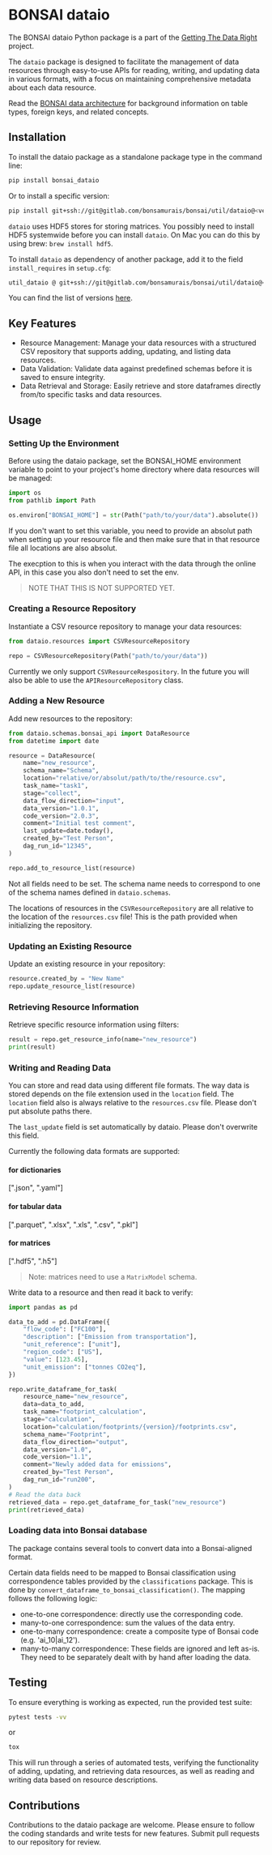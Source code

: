 # BONSAI dataio

The BONSAI dataio Python package is a part of the [Getting The Data Right](https://bonsamurais.gitlab.io/bonsai/documentation) project.


The `dataio` package is designed to facilitate the management of data resources through easy-to-use APIs for reading, writing, and updating data in various formats, with a focus on maintaining comprehensive metadata about each data resource.

Read the [BONSAI data architecture](https://bonsamurais.gitlab.io/bonsai/documentation/architecture/data) for background information on table types, foreign keys, and related concepts.

## Installation

To install the dataio package as a standalone package type in the command line:
```bash
pip install bonsai_dataio
```

Or to install a specific version:

```bash
pip install git+ssh://git@gitlab.com/bonsamurais/bonsai/util/dataio@<version>
```

`dataio` uses HDF5 stores for storing matrices. You possibly need to install HDF5 systemwide before you can install `dataio`. On Mac you can do this by using brew: `brew install hdf5`.

To install `dataio` as dependency of another package, add it to the field `install_requires` in  `setup.cfg`:

```bash
util_dataio @ git+ssh://git@gitlab.com/bonsamurais/bonsai/util/dataio@<version>
```

You can find the list of versions [here](https://bonsamurais.gitlab.io/bonsai/util/dataio/changelog.html).

## Key Features

- Resource Management: Manage your data resources with a structured CSV repository that supports adding, updating, and listing data resources.
- Data Validation: Validate data against predefined schemas before it is saved to ensure integrity.
- Data Retrieval and Storage: Easily retrieve and store dataframes directly from/to specific tasks and data resources.

## Usage
### Setting Up the Environment

Before using the dataio package, set the BONSAI_HOME environment variable to point to your project's home directory where data resources will be managed:

```python
import os
from pathlib import Path

os.environ["BONSAI_HOME"] = str(Path("path/to/your/data").absolute())
```

If you don't want to set this variable, you need to provide an absolut path when setting up your resource file and then make sure that in that resource file all locations are also absolut.

The execption to this is when you interact with the data through the online API, in this case you also don't need to set the env.

> NOTE THAT THIS IS NOT SUPPORTED YET.

### Creating a Resource Repository

Instantiate a CSV resource repository to manage your data resources:

```python
from dataio.resources import CSVResourceRepository

repo = CSVResourceRepository(Path("path/to/your/data"))
```

Currently we only support `CSVResourceRespository`. In the future you will also be able to use the `APIResourceRepository` class.

### Adding a New Resource

Add new resources to the repository:

```python
from dataio.schemas.bonsai_api import DataResource
from datetime import date

resource = DataResource(
    name="new_resource",
    schema_name="Schema",
    location="relative/or/absolut/path/to/the/resource.csv",
    task_name="task1",
    stage="collect",
    data_flow_direction="input",
    data_version="1.0.1",
    code_version="2.0.3",
    comment="Initial test comment",
    last_update=date.today(),
    created_by="Test Person",
    dag_run_id="12345",
)

repo.add_to_resource_list(resource)
```

Not all fields need to be set. The schema name needs to correspond to one of the schema names defined in `dataio.schemas`.

The locations of resources in the `CSVResourceRepository` are all relative to the location of the `resources.csv` file! This is the path provided when initializing the repository.

### Updating an Existing Resource

Update an existing resource in your repository:

```python
resource.created_by = "New Name"
repo.update_resource_list(resource)
```

### Retrieving Resource Information

Retrieve specific resource information using filters:

```python
result = repo.get_resource_info(name="new_resource")
print(result)
```
### Writing and Reading Data
You can store and read data using different file formats. The way data is stored depends on the file extension used in the `location` field. The `location` field also is always relative to the `resources.csv` file. Please don't put absolute paths there. 

The `last_update` field is set automatically by dataio. Please don't overwrite this field.

Currently the following data formats are supported:
#### for dictionaries
[".json", ".yaml"]

#### for tabular data
[".parquet", ".xlsx", ".xls", ".csv", ".pkl"]

#### for matrices
[".hdf5", ".h5"]

> Note: matrices need to use a `MatrixModel` schema.



Write data to a resource and then read it back to verify:

```python
import pandas as pd

data_to_add = pd.DataFrame({
    "flow_code": ["FC100"],
    "description": ["Emission from transportation"],
    "unit_reference": ["unit"],
    "region_code": ["US"],
    "value": [123.45],
    "unit_emission": ["tonnes CO2eq"],
})

repo.write_dataframe_for_task(
    resource_name="new_resource",
    data=data_to_add,
    task_name="footprint_calculation",
    stage="calculation",
    location="calculation/footprints/{version}/footprints.csv",
    schema_name="Footprint",
    data_flow_direction="output",
    data_version="1.0",
    code_version="1.1",
    comment="Newly added data for emissions",
    created_by="Test Person",
    dag_run_id="run200",
)
# Read the data back
retrieved_data = repo.get_dataframe_for_task("new_resource")
print(retrieved_data)

```

### Loading data into Bonsai database
The package contains several tools to convert data into a Bonsai-aligned format. 

Certain data fields need to be mapped to Bonsai classification using correspondence tables provided by the `classifications` package. This is done by `convert_dataframe_to_bonsai_classification()`. The mapping follows the following logic:

- one-to-one correspondence: directly use the corresponding code.
- many-to-one correspondence: sum the values of the data entry.
- one-to-many correspondence: create a composite type of Bonsai code (e.g. 'ai_10|ai_12').
- many-to-many correspondence: These fields are ignored and left as-is. They need to be separately dealt with by hand after loading the data.


## Testing

To ensure everything is working as expected, run the provided test suite:

```bash
pytest tests -vv
```
or 

```bash
tox
```
This will run through a series of automated tests, verifying the functionality of adding, updating, and retrieving data resources, as well as reading and writing data based on resource descriptions.

## Contributions

Contributions to the dataio package are welcome. Please ensure to follow the coding standards and write tests for new features. Submit pull requests to our repository for review.
